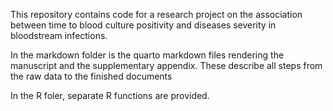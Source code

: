 This repository contains code for a research project on the association between time to blood culture positivity and diseases severity in bloodstream infections.

In the markdown folder is the quarto markdown files rendering the manuscript and the supplementary appendix. These describe all steps from the raw data to the finished documents

In the R foler, separate R functions are provided. 
